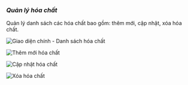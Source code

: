 ### *Quản lý hóa chất*

Quản lý danh sách các hóa chất bao gồm: thêm mới, cập nhật, xóa hóa chất.

![](https://i.imgur.com/2QeTPiz.png "Giao diện chính - Danh sách hóa chất")

![](https://i.imgur.com/dN3tmhm.png "Thêm mới hóa chất")

![](https://i.imgur.com/TlPZJ1q.png "Cập nhật hóa chất")

![](https://i.imgur.com/s68RXoN.png "Xóa hóa chất")